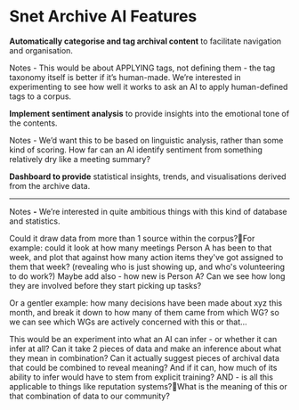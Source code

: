 # Snet Archive AI Features





**Automatically categorise and tag archival content** to facilitate navigation and organisation.



Notes - This would be about APPLYING tags, not defining them - the tag taxonomy itself is better if it’s human-made. We’re interested in experimenting to see how well it works to ask an AI to apply human-defined tags to a corpus.





**Implement sentiment analysis**  to provide insights into the emotional tone of the contents.



Notes - We’d want this to be based on linguistic analysis, rather than some kind of scoring. How far can an AI identify sentiment from something relatively dry like a meeting summary?





**Dashboard to provide** statistical insights, trends, and visualisations derived from the archive data.

****

Notes **-** We’re interested in quite ambitious things with this kind of database and statistics.

Could it draw data from more than 1 source within the corpus?For example: could it look at how many meetings Person A has been to that week, and plot that against how many action items they've got assigned to them that week? (revealing who is just showing up, and who's volunteering to do work?) Maybe add also - how new is Person A? Can we see how long they are involved before they start picking up tasks?

Or a gentler example: how many decisions have been made about xyz this month, and break it down to how many of them came from which WG? so we can see which WGs are actively concerned with this or that…

This would be an experiment into what an AI can infer - or whether it can infer at all? Can it take 2 pieces of data and make an inference about what they mean in combination? Can it actually suggest pieces of archival data that could be combined to reveal meaning? And if it can, how much of its ability to infer would have to stem from explicit training? AND - is all this applicable to things like reputation systems?What is the meaning of this or that combination of data to our community?











